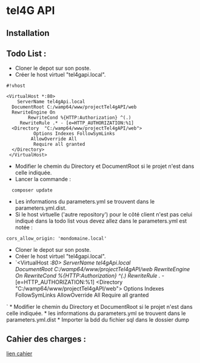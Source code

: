 # tel4G API #
## Installation ##

Todo List :
-------
* Cloner le depot sur son poste.
* Créer le host virtuel "tel4gapi.local".
 
```
#!vhost

<VirtualHost *:80>
    ServerName tel4gApi.local
  DocumentRoot C:/wamp64/www/projectTel4gAPI/web
  RewriteEngine On 
        RewriteCond %{HTTP:Authorization} ^(.)
     RewriteRule .* - [e=HTTP_AUTHORIZATION:%1]
  <Directory  "C:/wamp64/www/projectTel4gAPI/web">
          Options Indexes FollowSymLinks
         AllowOverride All
          Require all granted
  </Directory>
 </VirtualHost>
```
* Modifier le chemin du  Directory et DocumentRoot si le projet n'est dans celle indiquée.
* Lancer la commande : 
```
  composer update
```
* Les informations du parameters.yml se trouvent dans le parameters.yml.dist.
* Si le host virtuelle ('autre repository') pour le côté client n'est pas celui indiqué dans la todo list vous devez allez dans le parameters.yml est notée :

```
cors_allow_origin: 'mondomaine.local'

```
 * Cloner le depot sur son poste.
 * Créer le host virtuel "tel4gapi.local".
 * `<VirtualHost *:80>
  ServerName tel4gApi.local   
  DocumentRoot C:/wamp64/www/projectTel4gAPI/web
  RewriteEngine On
    RewriteCond %{HTTP:Authorization} ^(.)
    RewriteRule .* - [e=HTTP_AUTHORIZATION:%1]
  <Directory  "C:/wamp64/www/projectTel4gAPI/web">
        Options Indexes FollowSymLinks
        AllowOverride All
        Require all granted
  </Directory>
</VirtualHost>`
 * Modifier le chemin du  Directory et DocumentRoot si le projet n'est dans celle indiquée.
 * les informations du parameters.yml se trouvent dans le parameters.yml.dist
 * Importer la bdd du fichier sql  dans le dossier dump

Cahier des charges :
-------
<a href="doc/cahierDesCharges.md">lien cahier</a>